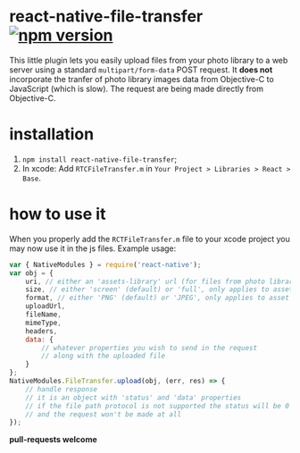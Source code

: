 # react-native-file-transfer [![npm version](https://badge.fury.io/js/react-native-file-transfer.svg)](http://badge.fury.io/js/react-native-file-transfer)
This little plugin lets you easily upload files from your photo library to a web server using a standard `multipart/form-data` POST request. It **does not** incorporate the tranfer of photo library images data from Objective-C to JavaScript (which is slow). The request are being made directly from Objective-C.
# installation
1. `npm install react-native-file-transfer`;
2. In xcode: Add `RTCFileTransfer.m` in `Your Project > Libraries > React > Base`.

# how to use it
When you properly add the `RCTFileTransfer.m` file to your xcode project you may now use it in the js files. Example usage:
```javascript
var { NativeModules } = require('react-native');
var obj = {
    uri, // either an 'assets-library' url (for files from photo library) or an image dataURL
    size, // either 'screen' (default) or 'full', only applies to asset library uploads
    format, // either 'PNG' (default) or 'JPEG', only applies to asset library uploads
    uploadUrl,
    fileName,
    mimeType,
    headers,
    data: {
        // whatever properties you wish to send in the request
        // along with the uploaded file
    }
};
NativeModules.FileTransfer.upload(obj, (err, res) => {
    // handle response
    // it is an object with 'status' and 'data' properties
    // if the file path protocol is not supported the status will be 0
    // and the request won't be made at all
});
```
**pull-requests welcome**
